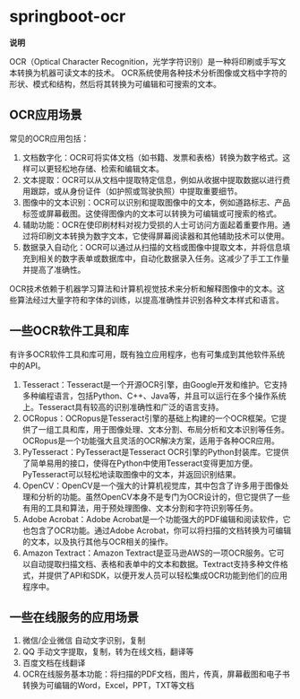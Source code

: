 # springboot-ocr

**说明**

OCR（Optical Character Recognition，光学字符识别）是一种将印刷或手写文本转换为机器可读文本的技术。
OCR系统使用各种技术分析图像或文档中字符的形状、模式和结构，然后将其转换为可编辑和可搜索的文本。

## OCR应用场景

常见的OCR应用包括：

1. 文档数字化：OCR可将实体文档（如书籍、发票和表格）转换为数字格式。这样可以更轻松地存储、检索和编辑文本。
2. 文本提取：OCR可以从文档中提取特定信息，例如从收据中提取数据以进行费用跟踪，或从身份证件（如护照或驾驶执照）中提取重要细节。
3. 图像中的文本识别：OCR可以识别和提取图像中的文本，例如道路标志、产品标签或屏幕截图。这使得图像内的文本可以转换为可编辑或可搜索的格式。
4. 辅助功能：OCR在使印刷材料对视力受损的人士可访问方面起着重要作用。通过将印刷文本转换为数字文本，它使得屏幕阅读器和其他辅助技术可以使用。
5. 数据录入自动化：OCR可以通过从扫描的文档或图像中提取文本，并将信息填充到相关的数字表单或数据库中，自动化数据录入任务。这减少了手工工作量并提高了准确性。

OCR技术依赖于机器学习算法和计算机视觉技术来分析和解释图像中的文本。这些算法经过大量字符和字体的训练，以提高准确性并识别各种文本样式和语言。

## 一些OCR软件工具和库

有许多OCR软件工具和库可用，既有独立应用程序，也有可集成到其他软件系统中的API。

1. Tesseract：Tesseract是一个开源OCR引擎，由Google开发和维护。它支持多种编程语言，包括Python、C++、Java等，并且可以运行在多个操作系统上。Tesseract具有较高的识别准确性和广泛的语言支持。
2. OCRopus：OCRopus是Tesseract引擎的基础上构建的一个OCR框架。它提供了一组工具和库，用于图像处理、文本分割、布局分析和文本识别等任务。OCRopus是一个功能强大且灵活的OCR解决方案，适用于各种OCR应用。
3. PyTesseract：PyTesseract是Tesseract OCR引擎的Python封装库。它提供了简单易用的接口，使得在Python中使用Tesseract变得更加方便。PyTesseract可以轻松地读取图像中的文本，并返回识别结果。
4. OpenCV：OpenCV是一个强大的计算机视觉库，其中包含了许多用于图像处理和分析的功能。虽然OpenCV本身不是专门为OCR设计的，但它提供了一些有用的工具和算法，用于预处理图像、文本分割和字符识别等任务。
5. Adobe Acrobat：Adobe Acrobat是一个功能强大的PDF编辑和阅读软件，它也包含了OCR功能。通过Adobe Acrobat，你可以将扫描的文档转换为可编辑的文本，以及执行其他与OCR相关的操作。
6. Amazon Textract：Amazon Textract是亚马逊AWS的一项OCR服务。它可以自动提取扫描文档、表格和表单中的文本和数据。Textract支持多种文件格式，并提供了API和SDK，以便开发人员可以轻松集成OCR功能到他们的应用程序中。

## 一些在线服务的应用场景

1. 微信/企业微信 自动文字识别，复制
2. QQ 手动文字提取，复制，转为在线文档，翻译等
3. 百度文档在线翻译
4. OCR在线服务基本功能：将扫描的PDF文档，图片，传真，屏幕截图和电子书转换为可编辑的Word，Excel，PPT，TXT等文档